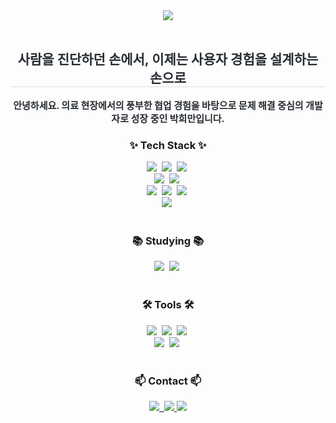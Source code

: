 <!-- 타이틀 -->
<div align="center">
  <img src="https://capsule-render.vercel.app/api?type=waving&color=auto&height=180&text=Welcome%20to%20Heman's%20github&animation=fadeIn&fontColor=ffffff&fontSize=50" />
</div>

<br>

<div align= "center"> 
    <h2 style="border-bottom: 1px solid #d8dee4; color: #282d33;"> 사람을 진단하던 손에서, 이제는 사용자 경험을 설계하는 손으로 </h2>  
    <div style="font-weight: 700; font-size: 15px; text-align: center; color: #282d33;"> 안녕하세요. 의료 현장에서의 풍부한 협업 경험을 바탕으로 문제 해결 중심의 개발자로 성장 중인 박희만입니다.</li> </div> 
</div>

<!-- Tech Stack -->
<h3 align="center">✨ Tech Stack ✨</h3>
<div align="center">
  <img src="https://img.shields.io/badge/SpringBoot-6DB33F?style=for-the-badge&logo=springboot&logoColor=white" />&nbsp
  <img src="https://img.shields.io/badge/JPA-59666C?style=for-the-badge&logo=hibernate&logoColor=white" />&nbsp
  <img src="https://img.shields.io/badge/JSP-007396?style=for-the-badge&logo=java&logoColor=white" />&nbsp
</div>

<div align="center">
  <img src="https://img.shields.io/badge/React-20232A.svg?style=for-the-badge&logo=react&logoColor=61DAFB" />&nbsp
  <img src="https://img.shields.io/badge/Flutter-02569B?style=for-the-badge&logo=flutter&logoColor=white" />&nbsp
</div>

<div align="center">
  <img src="https://img.shields.io/badge/HTML5-E34F26.svg?style=for-the-badge&logo=html5&logoColor=white" />&nbsp
  <img src="https://img.shields.io/badge/CSS3-1572B6.svg?style=for-the-badge&logo=css3&logoColor=white" />&nbsp
  <img src="https://img.shields.io/badge/JavaScript-F7DF1E.svg?style=for-the-badge&logo=javascript&logoColor=black" />&nbsp
</div>

<div align="center">
  <img src="https://img.shields.io/badge/MySQL-4479A1.svg?style=for-the-badge&logo=mysql&logoColor=white" />&nbsp
</div>

<br>

<!-- Studying -->
<h3 align="center">📚 Studying 📚</h3>
<div align="center">
  <img src="https://img.shields.io/badge/Java-007396.svg?style=for-the-badge&logo=java&logoColor=white" />&nbsp
  <img src="https://img.shields.io/badge/Python-3776AB.svg?style=for-the-badge&logo=python&logoColor=white" />&nbsp
</div>

<br>

<!-- Tools -->
<h3 align="center">🛠 Tools 🛠</h3>
<div align="center">
  <img src="https://img.shields.io/badge/GitHub-181717.svg?style=for-the-badge&logo=github&logoColor=white" />&nbsp
  <img src="https://img.shields.io/badge/IntelliJIDEA-000000.svg?style=for-the-badge&logo=intellijidea&logoColor=white" />&nbsp
  <img src="https://img.shields.io/badge/VSCode-007ACC.svg?style=for-the-badge&logo=visualstudiocode&logoColor=white" />&nbsp
</div>

<div align="center">
  <img src="https://img.shields.io/badge/AndroidStudio-3DDC84.svg?style=for-the-badge&logo=androidstudio&logoColor=white" />&nbsp
  <img src="https://img.shields.io/badge/Notion-000000.svg?style=for-the-badge&logo=notion&logoColor=white" />&nbsp
</div>

<br>

<!-- Contact -->
<h3 align="center">📫 Contact 📫</h3>
<div align="center">
  <a href="mailto:pp4992@naver.com">
    <img
      src="https://img.shields.io/badge/pp4992@naver.com-03C75A?style=for-the-badge&logo=naver&logoColor=white"/>&nbsp
  </a>
  <a href=https://www.notion.so/13cf14bf0be380e8b863ed6c650635dc> <img src="https://img.shields.io/badge/Notion-000000?style=for-the-badge&logo=Notion&logoColor=white&link=https://www.notion.so/13cf14bf0be380e8b863ed6c650635dc"> </a>
  <a href=mailto:ppo3703@gmail.com> <img src="https://img.shields.io/badge/Gmail-EA4335?style=for-the-badge&logo=Gmail&logoColor=white&link=mailto:ppo3703@gmail.com"> </a>
</div>




